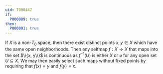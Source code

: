 ```yaml
---
uid: T000447
if:
  P000089: true
then:
  P000001: true
---
```


If $X$ is a non-$T_0$ space, then there exist distinct points $x,y\in X$ which have the same open neighborhoods.
Then any selfmap $f: X\rightarrow X$ that maps into the set $\\{x, y\\}$ is continuous as $f^{-1}(U)$ is either $X$ or $\varnothing$ for any open set $U\subseteq X$.
We may then easily select such maps without fixed points by requiring that $f(x)=y$ and $f(y)=x$.
